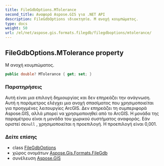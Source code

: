 ```yaml
---
title: FileGdbOptions.MTolerance
second_title: Αναφορά Aspose.GIS για .NET API
description: FileGdbOptions ιδιοκτησία. M ανοχή κουμπώματος.
type: docs
weight: 50
url: /el/net/aspose.gis.formats.filegdb/filegdboptions/mtolerance/
---
```

## FileGdbOptions.MTolerance property

M ανοχή κουμπώματος.

```csharp
public double? MTolerance { get; set; }
```

### Παρατηρήσεις

Αυτή είναι μια επιλογή δημιουργίας και δεν επηρεάζει την ανάγνωση. Αυτή η παράμετρος ελέγχει μια ανοχή σπασίματος που χρησιμοποιείται για προηγμένες λειτουργίες ArcGIS. Δεν επηρεάζει τη συμπεριφορά Aspose.GIS, αλλά μπορεί να χρησιμοποιηθεί από το ArcGIS. Η μονάδα της παραμέτρου είναι η μονάδα του χωρικού συστήματος αναφοράς. Εάν οριστεί σε`null` , χρησιμοποιείται η προεπιλογή. Η προεπιλογή είναι 0,001.

### Δείτε επίσης

* class [FileGdbOptions](../)
* χώρος ονομάτων [Aspose.Gis.Formats.FileGdb](../../filegdboptions/)
* συνέλευση [Aspose.GIS](../../../)


